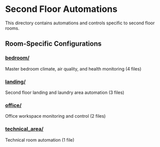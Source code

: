 # Second Floor Automations

This directory contains automations and controls specific to second floor rooms.

## Room-Specific Configurations

### [bedroom/](./bedroom/)
Master bedroom climate, air quality, and health monitoring (4 files)

### [landing/](./landing/)
Second floor landing and laundry area automation (3 files)

### [office/](./office/)
Office workspace monitoring and control (2 files)

### [technical_area/](./technical_area/)
Technical room automation (1 file)